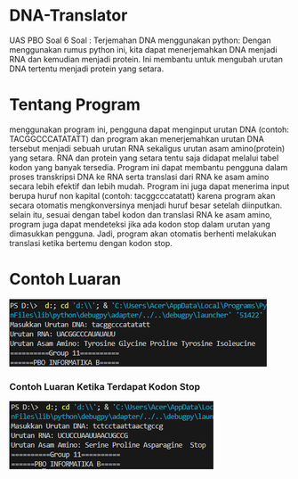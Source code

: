 # DNA-Translator
UAS PBO Soal 6
Soal : Terjemahan DNA menggunakan python: Dengan menggunakan rumus python ini, kita dapat menerjemahkan DNA menjadi RNA dan kemudian menjadi protein. Ini membantu untuk mengubah urutan DNA tertentu menjadi protein yang setara.

# Tentang Program
menggunakan program ini, pengguna dapat menginput urutan DNA (contoh: TACGGCCCATATATT) dan program akan menerjemahkan urutan DNA tersebut menjadi sebuah urutan RNA sekaligus urutan asam amino(protein) yang setara. RNA dan protein yang setara tentu saja didapat melalui tabel kodon yang banyak tersedia. Program ini dapat membantu pengguna dalam proses transkripsi DNA ke RNA serta translasi dari RNA ke asam amino secara lebih efektif dan lebih mudah. Program ini juga dapat menerima input berupa huruf non kapital (contoh: tacggcccatatatt) karena program akan secara otomatis mengkonversinya menjadi huruf besar setelah diinputkan. selain itu, sesuai dengan tabel kodon dan translasi RNA ke asam amino, program juga dapat mendeteksi jika ada kodon stop dalam urutan yang dimasukkan pengguna. Jadi, program akan otomatis berhenti melakukan translasi ketika bertemu dengan kodon stop.

# Contoh Luaran

![My Image](Media/1412.png)

### Contoh Luaran Ketika Terdapat Kodon Stop

![My Image](Media/stop.png)
